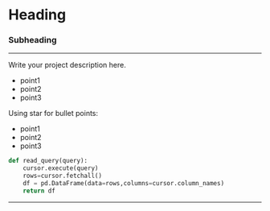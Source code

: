 # Heading
### Subheading

---
Write your project description here.
- point1
- point2
- point3

Using star for bullet points:
* point1
* point2
* point3

```python
def read_query(query):
    cursor.execute(query)
    rows=cursor.fetchall()
    df = pd.DataFrame(data=rows,columns=cursor.column_names)
    return df
```

***
